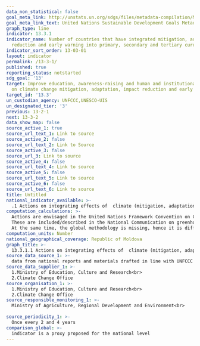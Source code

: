 ```yaml
---
data_non_statistical: false
goal_meta_link: http://unstats.un.org/sdgs/files/metadata-compilation/Metadata-Goal-13.pdf
goal_meta_link_text: United Nations Sustainable Development Goals Metadata (pdf 759kB)
graph_type: line
indicator: 13.3.1
indicator_name: Number of countries that have integrated mitigation, adaptation, impact
  reduction and early warning into primary, secondary and tertiary curricula
indicator_sort_order: 13-03-01
layout: indicator
permalink: /13-3-1/
published: true
reporting_status: notstarted
sdg_goal: '13'
target: Improve education, awareness-raising and human and institutional capacity
  on climate change mitigation, adaptation, impact reduction and early warning
target_id: '13.3'
un_custodian_agency: UNFCCC,UNESCO-UIS
un_designated_tier: '3'
previous: 13-2-1
next: 13-3-2
data_show_map: false
source_active_1: true
source_url_text_1: Link to source
source_active_2: false
source_url_text_2: Link to Source
source_active_3: false
source_url_3: Link to source
source_active_4: false
source_url_text_4: Link to source
source_active_5: false
source_url_text_5: Link to source
source_active_6: false
source_url_text_6: Link to source
title: Untitled
national_indicator_available: >-
  .1 Actions on integrating effects of  climate (mitigation, adaptation, reduction of impact and early warning) in primary, secondary and tertiary education curricula
computation_calculations: >-
  Actions are envisaged in the United Nations Framework Convention on Climate Change (UNFCCC, Decision 15/CP.18, eight-year Doha work programme on Article 6 of the UNFCCC (2012 – 2020), par.22 g, 22f) for including the issues on climate change in the educational process and information of population. Paris Agreement (art.12) provides for the obligation of the parties to communicate about such actions within NDCs (nationally determined contributions). <br> 
  These are included/described in the National Communication on greenhouse gas emissions (once per 4 years), the updated [Biennial Report on greenhouse gas emissions](www.clima.md).<br> 
  At the same time, the global methodology is missing, hence it is difficult to provide the description of the national indicator.
computation_units: Number
national_geographical_coverage: Republic of Moldova
graph_title: >-
  13.3.1.1 Actions on integrating effects of  climate (mitigation, adaptation, reduction of impact and early warning) in primary, secondary and tertiary education curricula 
source_data_source_1: >-
  data from national reports and materials drafted in line with UNFCCC and Paris Agreement
source_data_supplier_1: >-
  1.Ministry of Education, Culture and Research<br> 
  2.Climate Change Office
source_organisation_1: >-
  1.Ministry of Education, Culture and Research<br> 
  2.Climate Change Office
source_responsible_monitoring_1: >-
  Ministry of Agriculture, Regional Development and Environment<br> 
  
source_periodicity_1: >-
  Once every 2 and 4 years
comparison_global: >-
  indicator is a proxy proposed for the national level 
---
```

